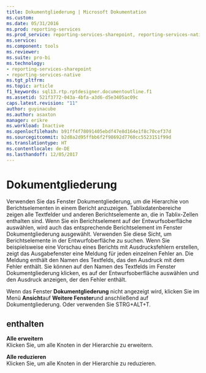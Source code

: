 ```yaml
---
title: Dokumentgliederung | Microsoft Dokumentation
ms.custom: 
ms.date: 05/31/2016
ms.prod: reporting-services
ms.prod_service: reporting-services-sharepoint, reporting-services-native
ms.service: 
ms.component: tools
ms.reviewer: 
ms.suite: pro-bi
ms.technology:
- reporting-services-sharepoint
- reporting-services-native
ms.tgt_pltfrm: 
ms.topic: article
f1_keywords: sql13.rtp.rptdesigner.documentoutline.f1
ms.assetid: 521f3772-043a-4bfa-a3d6-d5e3405ac09c
caps.latest.revision: "11"
author: guyinacube
ms.author: asaxton
manager: erikre
ms.workload: Inactive
ms.openlocfilehash: b91ff4f78091405ebdf47e8d164e1f8c70cef37d
ms.sourcegitcommit: b2d8a2d95ffbb6f2f98692d7760cc5523151f99d
ms.translationtype: HT
ms.contentlocale: de-DE
ms.lasthandoff: 12/05/2017
---
```

# <a name="document-outline"></a>Dokumentgliederung
  Verwenden Sie das Fenster Dokumentgliederung, um die Hierarchie von Berichtselementen in einem Bericht anzuzeigen. Tablixdatenbereiche zeigen alle Textfelder und anderen Berichtselemente an, die in Tablix-Zellen enthalten sind. Wenn Sie ein Berichtselement auf der Entwurfsoberfläche auswählen, wird auch das entsprechende Berichtselement im Fenster Dokumentgliederung ausgewählt. Verwenden Sie diese Sicht, um Berichtselemente in der Entwurfoberfläche zu suchen. Wenn Sie beispielsweise eine Vorschau eines Berichts mit Ausdrucksfehlern erstellen, zeigt das Ausgabefenster eine Meldung für jeden einzelnen Fehler an. Die Meldung enthält den Namen des Textfelds, das den Ausdruck mit dem Fehler enthält. Sie können auf den Namen des Textfelds im Fenster Dokumentgliederung klicken, es auf der Entwurfsoberfläche auswählen und den Ausdruck anzeigen, der den Fehler enthält.  
  
Wenn das Fenster **Dokumentgliederung** nicht angezeigt wird, klicken Sie im Menü **Ansicht**auf **Weitere Fenster**und anschließend auf Dokumentgliederung.
Oder verwenden Sie STRG+ALT+T.
  
## <a name="options"></a>enthalten  
 **Alle erweitern**  
 Klicken Sie, um alle Knoten in der Hierarchie zu erweitern.  
  
 **Alle reduzieren**  
 Klicken Sie, um alle Knoten in der Hierarchie zu reduzieren.  
  
  
